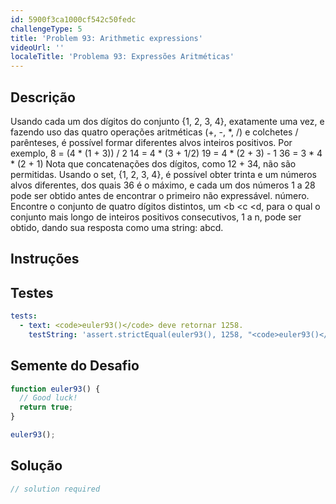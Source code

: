 ```yaml
---
id: 5900f3ca1000cf542c50fedc
challengeType: 5
title: 'Problem 93: Arithmetic expressions'
videoUrl: ''
localeTitle: 'Problema 93: Expressões Aritméticas'
---
```


## Descrição
<section id="description"> Usando cada um dos dígitos do conjunto {1, 2, 3, 4}, exatamente uma vez, e fazendo uso das quatro operações aritméticas (+, -, *, /) e colchetes / parênteses, é possível formar diferentes alvos inteiros positivos. Por exemplo, 8 = (4 * (1 + 3)) / 2 14 = 4 * (3 + 1/2) 19 = 4 * (2 + 3) - 1 36 = 3 * 4 * (2 + 1) Nota que concatenações dos dígitos, como 12 + 34, não são permitidas. Usando o set, {1, 2, 3, 4}, é possível obter trinta e um números alvos diferentes, dos quais 36 é o máximo, e cada um dos números 1 a 28 pode ser obtido antes de encontrar o primeiro não expressável. número. Encontre o conjunto de quatro dígitos distintos, um &lt;b &lt;c &lt;d, para o qual o conjunto mais longo de inteiros positivos consecutivos, 1 a n, pode ser obtido, dando sua resposta como uma string: abcd. </section>

## Instruções
<section id="instructions">
</section>

## Testes
<section id='tests'>

```yml
tests:
  - text: <code>euler93()</code> deve retornar 1258.
    testString: 'assert.strictEqual(euler93(), 1258, "<code>euler93()</code> should return 1258.");'

```

</section>

## Semente do Desafio
<section id='challengeSeed'>

<div id='js-seed'>

```js
function euler93() {
  // Good luck!
  return true;
}

euler93();

```

</div>



</section>

## Solução
<section id='solution'>

```js
// solution required
```
</section>

